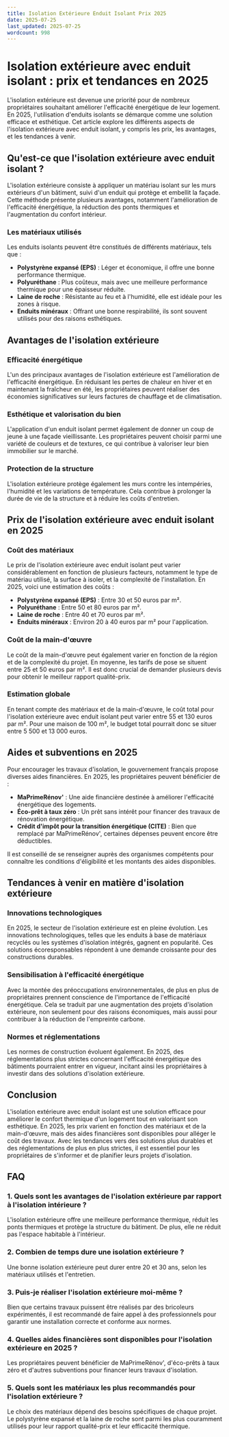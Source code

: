 ```yaml
---
title: Isolation Extérieure Enduit Isolant Prix 2025
date: 2025-07-25
last_updated: 2025-07-25
wordcount: 998
---
```


# Isolation extérieure avec enduit isolant : prix et tendances en 2025

L'isolation extérieure est devenue une priorité pour de nombreux propriétaires souhaitant améliorer l'efficacité énergétique de leur logement. En 2025, l'utilisation d'enduits isolants se démarque comme une solution efficace et esthétique. Cet article explore les différents aspects de l'isolation extérieure avec enduit isolant, y compris les prix, les avantages, et les tendances à venir.

## Qu'est-ce que l'isolation extérieure avec enduit isolant ?

L'isolation extérieure consiste à appliquer un matériau isolant sur les murs extérieurs d'un bâtiment, suivi d'un enduit qui protège et embellit la façade. Cette méthode présente plusieurs avantages, notamment l'amélioration de l'efficacité énergétique, la réduction des ponts thermiques et l'augmentation du confort intérieur.

### Les matériaux utilisés

Les enduits isolants peuvent être constitués de différents matériaux, tels que :

- **Polystyrène expansé (EPS)** : Léger et économique, il offre une bonne performance thermique.
- **Polyuréthane** : Plus coûteux, mais avec une meilleure performance thermique pour une épaisseur réduite.
- **Laine de roche** : Résistante au feu et à l'humidité, elle est idéale pour les zones à risque.
- **Enduits minéraux** : Offrant une bonne respirabilité, ils sont souvent utilisés pour des raisons esthétiques.

## Avantages de l'isolation extérieure

### Efficacité énergétique

L'un des principaux avantages de l'isolation extérieure est l'amélioration de l'efficacité énergétique. En réduisant les pertes de chaleur en hiver et en maintenant la fraîcheur en été, les propriétaires peuvent réaliser des économies significatives sur leurs factures de chauffage et de climatisation.

### Esthétique et valorisation du bien

L'application d'un enduit isolant permet également de donner un coup de jeune à une façade vieillissante. Les propriétaires peuvent choisir parmi une variété de couleurs et de textures, ce qui contribue à valoriser leur bien immobilier sur le marché.

### Protection de la structure

L'isolation extérieure protège également les murs contre les intempéries, l'humidité et les variations de température. Cela contribue à prolonger la durée de vie de la structure et à réduire les coûts d'entretien.

## Prix de l'isolation extérieure avec enduit isolant en 2025

### Coût des matériaux

Le prix de l'isolation extérieure avec enduit isolant peut varier considérablement en fonction de plusieurs facteurs, notamment le type de matériau utilisé, la surface à isoler, et la complexité de l'installation. En 2025, voici une estimation des coûts :

- **Polystyrène expansé (EPS)** : Entre 30 et 50 euros par m².
- **Polyuréthane** : Entre 50 et 80 euros par m².
- **Laine de roche** : Entre 40 et 70 euros par m².
- **Enduits minéraux** : Environ 20 à 40 euros par m² pour l'application.

### Coût de la main-d'œuvre

Le coût de la main-d'œuvre peut également varier en fonction de la région et de la complexité du projet. En moyenne, les tarifs de pose se situent entre 25 et 50 euros par m². Il est donc crucial de demander plusieurs devis pour obtenir le meilleur rapport qualité-prix.

### Estimation globale

En tenant compte des matériaux et de la main-d'œuvre, le coût total pour l'isolation extérieure avec enduit isolant peut varier entre 55 et 130 euros par m². Pour une maison de 100 m², le budget total pourrait donc se situer entre 5 500 et 13 000 euros.

## Aides et subventions en 2025

Pour encourager les travaux d'isolation, le gouvernement français propose diverses aides financières. En 2025, les propriétaires peuvent bénéficier de :

- **MaPrimeRénov'** : Une aide financière destinée à améliorer l'efficacité énergétique des logements.
- **Éco-prêt à taux zéro** : Un prêt sans intérêt pour financer des travaux de rénovation énergétique.
- **Crédit d'impôt pour la transition énergétique (CITE)** : Bien que remplacé par MaPrimeRénov', certaines dépenses peuvent encore être déductibles.

Il est conseillé de se renseigner auprès des organismes compétents pour connaître les conditions d'éligibilité et les montants des aides disponibles.

## Tendances à venir en matière d'isolation extérieure

### Innovations technologiques

En 2025, le secteur de l'isolation extérieure est en pleine évolution. Les innovations technologiques, telles que les enduits à base de matériaux recyclés ou les systèmes d'isolation intégrés, gagnent en popularité. Ces solutions écoresponsables répondent à une demande croissante pour des constructions durables.

### Sensibilisation à l'efficacité énergétique

Avec la montée des préoccupations environnementales, de plus en plus de propriétaires prennent conscience de l'importance de l'efficacité énergétique. Cela se traduit par une augmentation des projets d'isolation extérieure, non seulement pour des raisons économiques, mais aussi pour contribuer à la réduction de l'empreinte carbone.

### Normes et réglementations

Les normes de construction évoluent également. En 2025, des réglementations plus strictes concernant l'efficacité énergétique des bâtiments pourraient entrer en vigueur, incitant ainsi les propriétaires à investir dans des solutions d'isolation extérieure.

## Conclusion

L'isolation extérieure avec enduit isolant est une solution efficace pour améliorer le confort thermique d'un logement tout en valorisant son esthétique. En 2025, les prix varient en fonction des matériaux et de la main-d'œuvre, mais des aides financières sont disponibles pour alléger le coût des travaux. Avec les tendances vers des solutions plus durables et des réglementations de plus en plus strictes, il est essentiel pour les propriétaires de s'informer et de planifier leurs projets d'isolation.

## FAQ

### 1. Quels sont les avantages de l'isolation extérieure par rapport à l'isolation intérieure ?

L'isolation extérieure offre une meilleure performance thermique, réduit les ponts thermiques et protège la structure du bâtiment. De plus, elle ne réduit pas l'espace habitable à l'intérieur.

### 2. Combien de temps dure une isolation extérieure ?

Une bonne isolation extérieure peut durer entre 20 et 30 ans, selon les matériaux utilisés et l'entretien.

### 3. Puis-je réaliser l'isolation extérieure moi-même ?

Bien que certains travaux puissent être réalisés par des bricoleurs expérimentés, il est recommandé de faire appel à des professionnels pour garantir une installation correcte et conforme aux normes.

### 4. Quelles aides financières sont disponibles pour l'isolation extérieure en 2025 ?

Les propriétaires peuvent bénéficier de MaPrimeRénov', d'éco-prêts à taux zéro et d'autres subventions pour financer leurs travaux d'isolation.

### 5. Quels sont les matériaux les plus recommandés pour l'isolation extérieure ?

Le choix des matériaux dépend des besoins spécifiques de chaque projet. Le polystyrène expansé et la laine de roche sont parmi les plus couramment utilisés pour leur rapport qualité-prix et leur efficacité thermique.